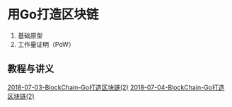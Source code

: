 # 用Go打造区块链
 
1. 基础原型
2. 工作量证明（PoW）  


## 教程与讲义

[2018-07-03-BlockChain-Go打造区块链(2)][1]
[2018-07-04-BlockChain-Go打造区块链(2)][2]


[1]:https://github.com/FLHonker/go-BlockChain/blob/part_3/2018-07-03-BlockChain-Go%E6%89%93%E9%80%A0%E5%8C%BA%E5%9D%97%E9%93%BE(1).md
[2]:https://github.com/FLHonker/go-BlockChain/blob/part_2/2018-07-04-BlockChain-Go%E6%89%93%E9%80%A0%E5%8C%BA%E5%9D%97%E9%93%BE(2).md